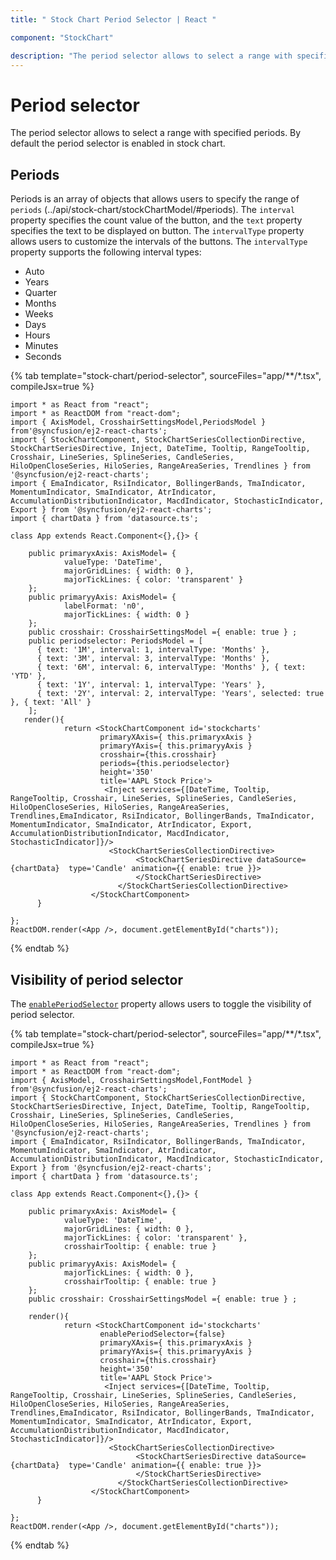 ```yaml
---
title: " Stock Chart Period Selector | React "

component: "StockChart"

description: "The period selector allows to select a range with specified periods."
---
```


# Period selector

The period selector allows to select a range with specified periods. By default the period selector is enabled in stock chart.

## Periods

Periods is an array of objects that allows users to specify the range of `periods` (../api/stock-chart/stockChartModel/#periods). The `interval` property specifies the count value of the button, and the `text` property specifies the text to be displayed on button. The `intervalType` property allows users to customize the intervals of the buttons. The `intervalType` property supports the following interval types:

* Auto
* Years
* Quarter
* Months
* Weeks
* Days
* Hours
* Minutes
* Seconds

{% tab template="stock-chart/period-selector", sourceFiles="app/**/*.tsx", compileJsx=true %}

```tsx
import * as React from "react";
import * as ReactDOM from "react-dom";
import { AxisModel, CrosshairSettingsModel,PeriodsModel }
from'@syncfusion/ej2-react-charts';
import { StockChartComponent, StockChartSeriesCollectionDirective, StockChartSeriesDirective, Inject, DateTime, Tooltip, RangeTooltip, Crosshair, LineSeries, SplineSeries, CandleSeries, HiloOpenCloseSeries, HiloSeries, RangeAreaSeries, Trendlines } from '@syncfusion/ej2-react-charts';
import { EmaIndicator, RsiIndicator, BollingerBands, TmaIndicator, MomentumIndicator, SmaIndicator, AtrIndicator, AccumulationDistributionIndicator, MacdIndicator, StochasticIndicator, Export } from '@syncfusion/ej2-react-charts';
import { chartData } from 'datasource.ts';

class App extends React.Component<{},{}> {

    public primaryxAxis: AxisModel= {
            valueType: 'DateTime',
            majorGridLines: { width: 0 },
            majorTickLines: { color: 'transparent' }
    };
    public primaryyAxis: AxisModel= {
            labelFormat: 'n0',
            majorTickLines: { width: 0 }
    };
    public crosshair: CrosshairSettingsModel ={ enable: true } ;
    public periodselector: PeriodsModel = [
      { text: '1M', interval: 1, intervalType: 'Months' },
      { text: '3M', interval: 3, intervalType: 'Months' },
      { text: '6M', interval: 6, intervalType: 'Months' }, { text: 'YTD' },
      { text: '1Y', interval: 1, intervalType: 'Years' },
      { text: '2Y', interval: 2, intervalType: 'Years', selected: true }, { text: 'All' }
    ];
   render(){
            return <StockChartComponent id='stockcharts'
                    primaryXAxis={ this.primaryxAxis }
                    primaryYAxis={ this.primaryyAxis }
                    crosshair={this.crosshair}
                    periods={this.periodselector}
                    height='350'
                    title='AAPL Stock Price'>
                     <Inject services={[DateTime, Tooltip, RangeTooltip, Crosshair, LineSeries, SplineSeries, CandleSeries, HiloOpenCloseSeries, HiloSeries, RangeAreaSeries, Trendlines,EmaIndicator, RsiIndicator, BollingerBands, TmaIndicator, MomentumIndicator, SmaIndicator, AtrIndicator, Export,       AccumulationDistributionIndicator, MacdIndicator, StochasticIndicator]}/>
                      <StockChartSeriesCollectionDirective>
                            <StockChartSeriesDirective dataSource={chartData}  type='Candle' animation={{ enable: true }}>
                            </StockChartSeriesDirective>
                        </StockChartSeriesCollectionDirective>
                  </StockChartComponent>
      }

};
ReactDOM.render(<App />, document.getElementById("charts"));

```

{% endtab %}

## Visibility of period selector

The [`enablePeriodSelector`](../api/stock-chart/stockChartModel/#enableperiodselector) property allows users to toggle the visibility of period selector.

{% tab template="stock-chart/period-selector", sourceFiles="app/**/*.tsx", compileJsx=true %}

```tsx
import * as React from "react";
import * as ReactDOM from "react-dom";
import { AxisModel, CrosshairSettingsModel,FontModel }
from'@syncfusion/ej2-react-charts';
import { StockChartComponent, StockChartSeriesCollectionDirective, StockChartSeriesDirective, Inject, DateTime, Tooltip, RangeTooltip, Crosshair, LineSeries, SplineSeries, CandleSeries, HiloOpenCloseSeries, HiloSeries, RangeAreaSeries, Trendlines } from '@syncfusion/ej2-react-charts';
import { EmaIndicator, RsiIndicator, BollingerBands, TmaIndicator, MomentumIndicator, SmaIndicator, AtrIndicator, AccumulationDistributionIndicator, MacdIndicator, StochasticIndicator, Export } from '@syncfusion/ej2-react-charts';
import { chartData } from 'datasource.ts';

class App extends React.Component<{},{}> {

    public primaryxAxis: AxisModel= {
            valueType: 'DateTime',
            majorGridLines: { width: 0 },
            majorTickLines: { color: 'transparent' },
            crosshairTooltip: { enable: true }
    };
    public primaryyAxis: AxisModel= {
            majorTickLines: { width: 0 },
            crosshairTooltip: { enable: true }
    };
    public crosshair: CrosshairSettingsModel ={ enable: true } ;

    render(){
            return <StockChartComponent id='stockcharts'
                    enablePeriodSelector={false}
                    primaryXAxis={ this.primaryxAxis }
                    primaryYAxis={ this.primaryyAxis }
                    crosshair={this.crosshair}
                    height='350'
                    title='AAPL Stock Price'>
                     <Inject services={[DateTime, Tooltip, RangeTooltip, Crosshair, LineSeries, SplineSeries, CandleSeries, HiloOpenCloseSeries, HiloSeries, RangeAreaSeries, Trendlines,EmaIndicator, RsiIndicator, BollingerBands, TmaIndicator, MomentumIndicator, SmaIndicator, AtrIndicator, Export,       AccumulationDistributionIndicator, MacdIndicator, StochasticIndicator]}/>
                      <StockChartSeriesCollectionDirective>
                            <StockChartSeriesDirective dataSource={chartData}  type='Candle' animation={{ enable: true }}>
                            </StockChartSeriesDirective>
                        </StockChartSeriesCollectionDirective>
                  </StockChartComponent>
      }

};
ReactDOM.render(<App />, document.getElementById("charts"));

```

{% endtab %}